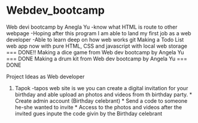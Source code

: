 # Webdev_bootcamp

Web devi bootcamp by Anegla Yu
-know what HTML is route to other webpage
-Hoping after this program I am able to land my first job as a web developer
-Able to learn deep on how web works
git 
Making a Todo List web app now with pure HTML, CSS and javascript with local web storage === DONE!!
Making a dice game from Web dev bootcamp by Angela Yu === DONE
Making a drum kit from Web dev bootcamp by Angela Yu === DONE

 



Project Ideas as Web developer
 1. Tapok
       -tapos web site is we you can create a digital invitation for your birthday and able upload an photos and videos from th birthday party.
            * Create admin account (Birthday celebrant)
            * Send a code to someone he-she wanted to invite
            * Access to the photos and videos after the invited gues inpute the code givin by the Birthday celebrant 
